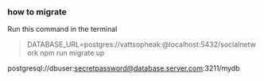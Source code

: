 ### how to migrate 

Run this command in the terminal
> DATABASE_URL=postgres://vattsopheak:@localhost:5432/socialnetwork npm run migrate up

postgresql://dbuser:secretpassword@database.server.com:3211/mydb